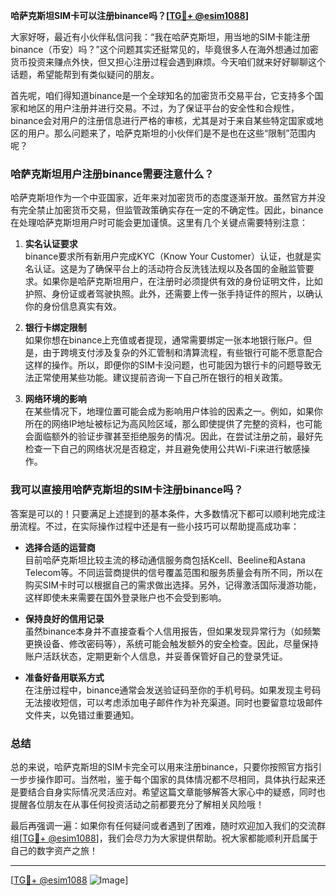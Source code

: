 **哈萨克斯坦SIM卡可以注册binance吗？[[TG💪+ @esim1088](https://t.me/s/esim1088)]**

大家好呀，最近有小伙伴私信问我：“我在哈萨克斯坦，用当地的SIM卡能注册binance（币安）吗？”这个问题其实还挺常见的，毕竟很多人在海外想通过加密货币投资来赚点外快，但又担心注册过程会遇到麻烦。今天咱们就来好好聊聊这个话题，希望能帮到有类似疑问的朋友。

首先呢，咱们得知道binance是一个全球知名的加密货币交易平台，它支持多个国家和地区的用户注册并进行交易。不过，为了保证平台的安全性和合规性，binance会对用户的注册信息进行严格的审核，尤其是对于来自某些特定国家或地区的用户。那么问题来了，哈萨克斯坦的小伙伴们是不是也在这些“限制”范围内呢？

### 哈萨克斯坦用户注册binance需要注意什么？

哈萨克斯坦作为一个中亚国家，近年来对加密货币的态度逐渐开放。虽然官方并没有完全禁止加密货币交易，但监管政策确实存在一定的不确定性。因此，binance在处理哈萨克斯坦用户时可能会更加谨慎。这里有几个关键点需要特别注意：

1. **实名认证要求**  
   binance要求所有新用户完成KYC（Know Your Customer）认证，也就是实名认证。这是为了确保平台上的活动符合反洗钱法规以及各国的金融监管要求。如果你是哈萨克斯坦用户，在注册时必须提供有效的身份证明文件，比如护照、身份证或者驾驶执照。此外，还需要上传一张手持证件的照片，以确认你的身份信息真实有效。

2. **银行卡绑定限制**  
   如果你想在binance上充值或者提现，通常需要绑定一张本地银行账户。但是，由于跨境支付涉及复杂的外汇管制和清算流程，有些银行可能不愿意配合这样的操作。所以，即便你的SIM卡没问题，也可能因为银行卡的问题导致无法正常使用某些功能。建议提前咨询一下自己所在银行的相关政策。

3. **网络环境的影响**  
   在某些情况下，地理位置可能会成为影响用户体验的因素之一。例如，如果你所在的网络IP地址被标记为高风险区域，那么即使提供了完整的资料，也可能会面临额外的验证步骤甚至拒绝服务的情况。因此，在尝试注册之前，最好先检查一下自己的网络状况是否稳定，并且避免使用公共Wi-Fi来进行敏感操作。

### 我可以直接用哈萨克斯坦的SIM卡注册binance吗？

答案是可以的！只要满足上述提到的基本条件，大多数情况下都可以顺利地完成注册流程。不过，在实际操作过程中还是有一些小技巧可以帮助提高成功率：

- **选择合适的运营商**  
  目前哈萨克斯坦比较主流的移动通信服务商包括Kcell、Beeline和Astana Telecom等。不同运营商提供的信号覆盖范围和服务质量会有所不同，所以在购买SIM卡时可以根据自己的需求做出选择。另外，记得激活国际漫游功能，这样即使未来需要在国外登录账户也不会受到影响。

- **保持良好的信用记录**  
  虽然binance本身并不直接查看个人信用报告，但如果发现异常行为（如频繁更换设备、修改密码等），系统可能会触发额外的安全检查。因此，尽量保持账户活跃状态，定期更新个人信息，并妥善保管好自己的登录凭证。

- **准备好备用联系方式**  
  在注册过程中，binance通常会发送验证码至你的手机号码。如果发现主号码无法接收短信，可以考虑添加电子邮件作为补充渠道。同时也要留意垃圾邮件文件夹，以免错过重要通知。

### 总结

总的来说，哈萨克斯坦的SIM卡完全可以用来注册binance，只要你按照官方指引一步步操作即可。当然啦，鉴于每个国家的具体情况都不尽相同，具体执行起来还是要结合自身实际情况灵活应对。希望这篇文章能够解答大家心中的疑惑，同时也提醒各位朋友在从事任何投资活动之前都要充分了解相关风险哦！

最后再强调一遍：如果你有任何疑问或者遇到了困难，随时欢迎加入我们的交流群组[[TG💪+ @esim1088](https://t.me/s/esim1088)]，我们会尽力为大家提供帮助。祝大家都能顺利开启属于自己的数字资产之旅！

---

[[TG💪+ @esim1088](https://t.me/s/esim1088) ![Image](https://i.postimg.cc/4NQfJmqS/Snipaste-2025-05-13-00-14-12.png)]
